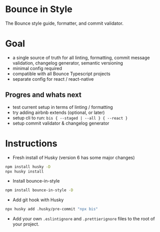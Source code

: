 # Bounce in Style

The Bounce style guide, formatter, and commit validator.

# Goal

- a single source of truth for all linting, formatting, commit message validation, changelog generator, semantic versioning
- minimal config required
- compatible with all Bounce Typescript projects
- separate config for react / react-native

## Progres and whats next

- test current setup in terms of linting / formatting
- try adding airbnb extends (optional, or later)
- setup cli to run: `bis { --staged | --all } { --react }`
- setup commit validator & changelog generator

# Instructions

- Fresh install of Husky (version 6 has some major changes)

```bash
npm install husky -D
npx husky install
```

- Install bounce-in-style

```bash
npm install bounce-in-style -D
```

- Add git hook with Husky

```bash
npx husky add .husky/pre-commit "npx bis"
```

- Add your own `.eslintignore` and `.prettierignore` files to the root of your project.